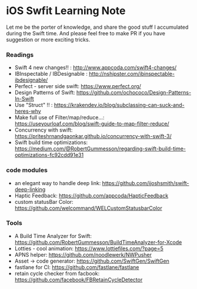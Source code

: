 # iOS Swfit Learning Note

Let me be the porter of knowledge, and share the good stuff I accumulated during the Swift time. And please feel free to make PR if you have suggestion or more exciting tricks.

### Readings
- Swift 4 new changes!! : http://www.appcoda.com/swift4-changes/
- IBInspectable / IBDesignable : http://nshipster.com/ibinspectable-ibdesignable/
- Perfect - server side swift: https://www.perfect.org/
- Design Patterns of Swift: https://github.com/ochococo/Design-Patterns-In-Swift
- Use "Struct" !! : https://krakendev.io/blog/subclassing-can-suck-and-heres-why
- Make full use of Filter/map/reduce...: https://useyourloaf.com/blog/swift-guide-to-map-filter-reduce/
- Concurrency with swift: https://priteshrnandgaonkar.github.io/concurrency-with-swift-3/
- Swift build time optimizations: https://medium.com/@RobertGummesson/regarding-swift-build-time-optimizations-fc92cdd91e31

### code modules
- an elegant way to handle deep link: https://github.com/ijoshsmith/swift-deep-linking 
- Haptic Feedback: https://github.com/appcoda/HapticFeedback
- custom statusBar Color: https://github.com/welcommand/WELCustomStatusbarColor

### Tools
- A Build Time Analyzer for Swift:  https://github.com/RobertGummesson/BuildTimeAnalyzer-for-Xcode
- Lotties - cool animation: https://www.lottiefiles.com/?page=5
- APNS helper: https://github.com/noodlewerk/NWPusher
- Asset -> code generator: https://github.com/SwiftGen/SwiftGen
- fastlane for CI: https://github.com/fastlane/fastlane
- retain cycle checker from facbook: https://github.com/facebook/FBRetainCycleDetector

